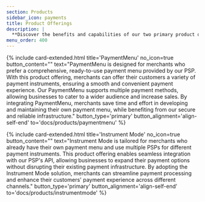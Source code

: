 ```yaml
---
section: Products
sidebar_icon: payments
title: Product Offerings
description: |
  **Discover the benefits and capabilities of our two primary product offerings, Payment Menu and Instrument Mode. Catering to different merchant needs, these solutions streamline online transactions while offering a seamless and secure payment experience. Browse the details below to understand the distinct advantages of each product offering and make an informed decision on the best fit for your business.**
menu_order: 400
---
```


{% include card-extended.html
  title='PaymentMenu'
  no_icon=true
  button_content=""
  text="PaymentMenu is designed for merchants who prefer a comprehensive, ready-to-use payment menu provided by our PSP. With this product offering, merchants can offer their customers a variety of payment instruments, ensuring a smooth and convenient payment experience. Our PaymentMenu supports multiple payment methods, allowing businesses to cater to a wider audience and increase sales. By integrating PaymentMenu, merchants save time and effort in developing and maintaining their own payment menu, while benefiting from our secure and reliable infrastructure."
  button_type='primary'
  button_alignment='align-self-end'
  to='docs/products/paymentmenu'
%}

{% include card-extended.html
  title='Instrument Mode'
  no_icon=true
  button_content=""
  text="Instrument Mode is tailored for merchants who already have their own payment menu and use multiple PSPs for different payment instruments. This product offering enables seamless integration with our PSP's API, allowing businesses to expand their payment options without disrupting their existing payment infrastructure. By adopting the Instrument Mode solution, merchants can streamline payment processing and enhance their customers' payment experience across different channels."
  button_type='primary'
  button_alignment='align-self-end'
  to='docs/products/instrumentmode'
%}
